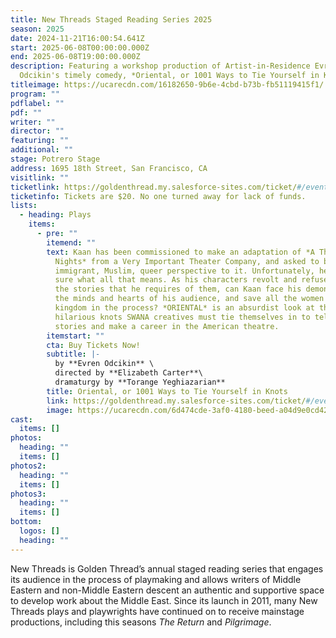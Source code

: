 ```yaml
---
title: New Threads Staged Reading Series 2025
season: 2025
date: 2024-11-21T16:00:54.641Z
start: 2025-06-08T00:00:00.000Z
end: 2025-06-08T19:00:00.000Z
description: F﻿eaturing a workshop production of Artist-in-Residence Evren
  Odcikin's timely comedy, *Oriental, or 1001 Ways to Tie Yourself in Knots*
titleimage: https://ucarecdn.com/16182650-9b6e-4cbd-b73b-fb51119415f1/
program: ""
pdflabel: ""
pdf: ""
writer: ""
director: ""
featuring: ""
additional: ""
stage: Potrero Stage
address: 1695 18th Street, San Francisco, CA
visitlink: ""
ticketlink: https://goldenthread.my.salesforce-sites.com/ticket/#/events/a0SRh000006rgSHMAY
ticketinfo: Tickets are $20. No one turned away for lack of funds.
lists:
  - heading: Plays
    items:
      - pre: ""
        itemend: ""
        text: Kaan has been commissioned to make an adaptation of *A Thousand and One
          Nights* from a Very Important Theater Company, and asked to bring his
          immigrant, Muslim, queer perspective to it. Unfortunately, he is not
          sure what all that means. As his characters revolt and refuse to tell
          the stories that he requires of them, can Kaan face his demons, change
          the minds and hearts of his audience, and save all the women of the
          kingdom in the process? *ORIENTAL* is an absurdist look at the
          hilarious knots SWANA creatives must tie themselves in to tell their
          stories and make a career in the American theatre.
        itemstart: ""
        cta: Buy Tickets Now!
        subtitle: |-
          by **Evren Odcikin** \
          d﻿irected by **Elizabeth Carter**\
          dramaturgy by **Torange Yeghiazarian**
        title: Oriental, or 1001 Ways to Tie Yourself in Knots
        link: https://goldenthread.my.salesforce-sites.com/ticket/#/events/a0SRh000006rgSHMAY
        image: https://ucarecdn.com/6d474cde-3af0-4180-beed-a04d9e0cd426/
cast:
  items: []
photos:
  heading: ""
  items: []
photos2:
  heading: ""
  items: []
photos3:
  heading: ""
  items: []
bottom:
  logos: []
  heading: ""
---
```

New Threads is Golden Thread’s annual staged reading series that engages its audience in the process of playmaking and allows writers of Middle Eastern and non-Middle Eastern descent an authentic and supportive space to develop work about the Middle East. Since its launch in 2011, many New Threads plays and playwrights have continued on to receive mainstage productions, including this seasons *The Return* and *Pilgrimage*.